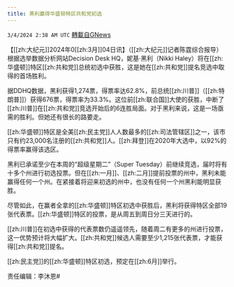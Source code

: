 ```yaml
---
title: 黑利赢得华盛顿特区共和党初选
---
```

`3/4/2024 2:38 AM UTC` [轉載自GNews](https://gnews.org/articles/2362178)

【[[zh:大纪元]]2024年0[[zh:3月]]04日讯】（[[zh:大纪元]]记者陈霆综合报导）根据选举数据分析网站Decision Desk HQ，妮基·黑利（Nikki Haley）将在[[zh:华盛顿]]特区[[zh:共和党]]总统初选中获胜，这是她在[[zh:共和党]]提名竞选中取得的首场胜利。

据DDHQ数据，黑利获得1,274票，得票率达62.8%，前总统[[zh:川普]]（[[zh:特朗普]]）获得676票，得票率为33.3%。这位前[[zh:联合国]]大使的获胜，中断了[[zh:川普]]在[[zh:共和党]]竞选开始后的6连胜局面。对于黑利来说，这是一场亟需的胜利。但她还有很长的路要走。

[[zh:华盛顿]]特区是全美[[zh:民主党]]人人数最多的[[zh:司法管辖区]]之一，该市只有约23,000名注册的[[zh:共和党]]人。[[zh:拜登]]在2020年大选中，以92%的得票率赢得该选区。

黑利已承诺至少在本周的“超级星期二”（Super Tuesday）前继续竞选，届时将有十多个州进行初选投票。但在[[zh:一月]]、[[zh:二月]]提前投票的州中，黑利未能赢得任何一个州。在紧接着将迎来初选的州中，也没有任何一个州黑利能明显获胜。

尽管如此，在赢者全拿的[[zh:华盛顿]]特区初选中获胜后，黑利将获得特区全部19张代表票。[[zh:华盛顿]]特区的投票，是从周五到周日分三天进行的。

[[zh:川普]]在初选中获得的代表票数仍遥遥领先，随着周二有更多的州进行投票，这一优势预计将大幅扩大。[[zh:共和党]]候选人需要至少1,215张代表票，才能获得[[zh:共和党]]提名。

[[zh:民主党]]的[[zh:华盛顿]]特区初选，预定在[[zh:6月]]举行。

责任编辑：李沐恩#
